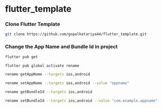 # flutter_template

### Clone Flutter Template

```sh
git clone https://github.com/gopalkatariya44/flutter_template.git
```

### Change the App Name and Bundle Id in project

```sh
flutter pub get
```

```sh
flutter pub global activate rename
```

```sh
rename getAppName --targets ios,android
```

```sh
rename setAppName --targets ios,android --value "appname"
```

```sh
rename getBundleId --targets ios,android
```

```sh
rename setBundleId --targets ios,android --value "com.example.appname"
```
